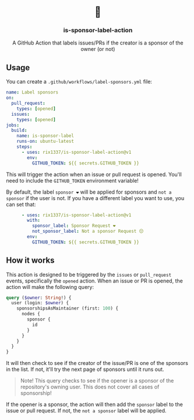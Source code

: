 <h1 align="center">💖</h1>
<h3 align="center">is-sponsor-label-action</h3>
<p align="center">A GitHub Action that labels issues/PRs if the creator is a sponsor of the owner (or not)</p>

## Usage

You can create a `.github/workflows/label-sponsors.yml` file:

```yaml
name: Label sponsors
on:
  pull_request:
    types: [opened]
  issues:
    types: [opened]
jobs:
  build:
    name: is-sponsor-label
    runs-on: ubuntu-latest
    steps:
      - uses: rix1337/is-sponsor-label-action@v1
        env:
          GITHUB_TOKEN: ${{ secrets.GITHUB_TOKEN }}
```

This will trigger the action when an issue or pull request is opened. You'll need to include the `GITHUB_TOKEN` environment variable!

By default, the label `sponsor ❤️` will be applied for sponsors and `not a sponsor` if the user is not. If you have a different label you want to use, you can set that:

```yaml
      - uses: rix1337/is-sponsor-label-action@v1
        with:
          sponsor_label: Sponsor Request ❤️
          not_sponsor_label: Not a sponsor Request 😔
        env:
          GITHUB_TOKEN: ${{ secrets.GITHUB_TOKEN }}
```

## How it works

This action is designed to be triggered by the `issues` or `pull_request` events, specifically the `opened` action. When an issue or PR is opened, the action will make the following query:

```graphql
query ($owner: String!) { 
  user (login: $owner) {
    sponsorshipsAsMaintainer (first: 100) {
      nodes {
        sponsor {
          id
        }
      }
    }
  }
}
```

It will then check to see if the creator of the issue/PR is one of the sponsors in the list. If not, it'll try the next page of sponsors until it runs out.

> Note! This query checks to see if the opener is a sponsor of the repository's owning user. This does not cover all cases of sponsorship!

If the opener is a sponsor, the action will then add the `sponsor` label to the issue or pull request. If not, the `not a sponsor` label will be applied.

